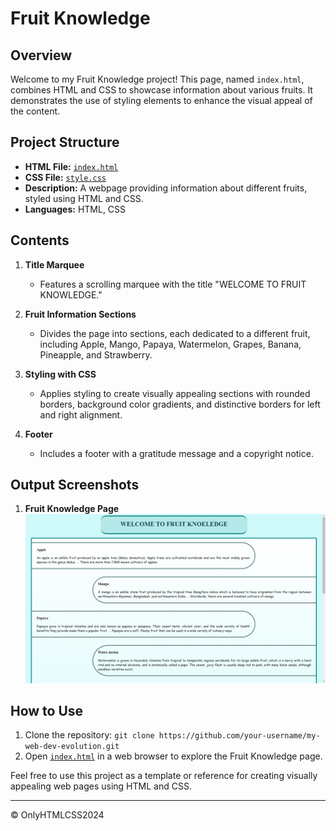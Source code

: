 # Fruit Knowledge

## Overview

Welcome to my Fruit Knowledge project! This page, named `index.html`, combines HTML and CSS to showcase information about various fruits. It demonstrates the use of styling elements to enhance the visual appeal of the content.

## Project Structure

- **HTML File:** [`index.html`](index.html)
- **CSS File:** [`style.css`](style.css)
- **Description:** A webpage providing information about different fruits, styled using HTML and CSS.
- **Languages:** HTML, CSS

## Contents

1. **Title Marquee**
   - Features a scrolling marquee with the title "WELCOME TO FRUIT KNOWLEDGE."

2. **Fruit Information Sections**
   - Divides the page into sections, each dedicated to a different fruit, including Apple, Mango, Papaya, Watermelon, Grapes, Banana, Pineapple, and Strawberry.

3. **Styling with CSS**
   - Applies styling to create visually appealing sections with rounded borders, background color gradients, and distinctive borders for left and right alignment.

4. **Footer**
   - Includes a footer with a gratitude message and a copyright notice.

## Output Screenshots

1. **Fruit Knowledge Page**
   ![Fruit Knowledge Page](./img/output/MainPage.png)

<!-- Add more screenshots for specific sections as needed -->

## How to Use

1. Clone the repository: `git clone https://github.com/your-username/my-web-dev-evolution.git`
2. Open [`index.html`](index.html) in a web browser to explore the Fruit Knowledge page.

Feel free to use this project as a template or reference for creating visually appealing web pages using HTML and CSS.

---

&copy; OnlyHTMLCSS2024
